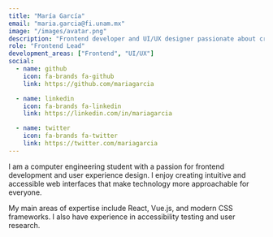 ```yaml
---
title: "María García"
email: "maria.garcia@fi.unam.mx"
image: "/images/avatar.png"
description: "Frontend developer and UI/UX designer passionate about creating accessible web experiences"
role: "Frontend Lead"
development_areas: ["Frontend", "UI/UX"]
social:
  - name: github
    icon: fa-brands fa-github
    link: https://github.com/mariagarcia

  - name: linkedin
    icon: fa-brands fa-linkedin
    link: https://linkedin.com/in/mariagarcia

  - name: twitter
    icon: fa-brands fa-twitter
    link: https://twitter.com/mariagarcia
---
```


I am a computer engineering student with a passion for frontend development and user experience design. I enjoy creating intuitive and accessible web interfaces that make technology more approachable for everyone.

My main areas of expertise include React, Vue.js, and modern CSS frameworks. I also have experience in accessibility testing and user research.
